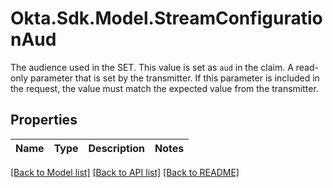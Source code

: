 # Okta.Sdk.Model.StreamConfigurationAud
The audience used in the SET. This value is set as `aud` in the claim.  A read-only parameter that is set by the transmitter. If this parameter is included in the request, the value must match the expected value from the transmitter.

## Properties

Name | Type | Description | Notes
------------ | ------------- | ------------- | -------------

[[Back to Model list]](../README.md#documentation-for-models) [[Back to API list]](../README.md#documentation-for-api-endpoints) [[Back to README]](../README.md)

